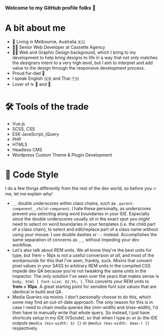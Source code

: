 ### Welcome to my GitHub profile folks 👋

A bit about me
===

- :house_with_garden: Living in Melbourne, Australia :australia:
- :man_technologist: Senior Web Developer at Cassette Agency
- :artist: Web and Graphic Design background, which I bring to my development to help bring designs to life in a way that not only matches the designers intent to a very high level, but I aim to interpret and add value to the design through the responsive development process.
- Proud fur-dad :dog:
- I speak English :gb: and Thai :thailand:
- Lover of :coffee: :tumbler_glass: and :flight_departure:


:hammer_and_wrench: Tools of the trade
===
- Vue.js
- SCSS, CSS
- ES6 JavaScript, jQuery
- PHP
- HTML5
- Headless CMS
- Wordpress Custom Theme & Plugin Development

:memo: Code Style
===

I do a few things differently from the rest of the dev world, so before you :fire: me, let me explain why!

* `__` double underscores within class chains, such as `.parent-component__child-component`. I hate these personally, as underscores prevent you selecting along word boundaries in your IDE. Especially since the double underscores usually sit in the exact spot you *might* need to select on word boundaries in your templates (i.e. the child part of a class chain), to select and edit/replace part of a class name without using your mouse.  I use double dashes or `--` instead. Accomplishes the same separation of concerns as `__`, without impeding your dev workflow.
* Let's also talk about REM units. We all know they're the best units for type, but 1rem = 16px is not a useful conversion *at all*, and most of the workarounds for this that I've seen, frankly, suck. Mixins that convert pixel values in your SASS to arbitrary REM units in the compiled CSS impede dev QA because you're not tweaking the same units in the inspector. The only solution I've seen over the years that makes sense is `body, html { font-size: 62.5%; }`. This converts your REM units to **1rem = 10px**. A great starting point for sensible font size values that are identical in build and QA.
* Media Queries via mixins. I don't personally choose to do this, which some may find an out-of-date approach. The only reason for this is in case I need to chain media queries like (min-width) and (max-width), I'd then have to manually write that whole query. So instead, I just have shortcuts setup in my IDE (VScode), so that when I type `@<` or `@>` the IDE outputs `@media (min-width: $) {}` or `@media (max-width: $max-) {}` respectively.
